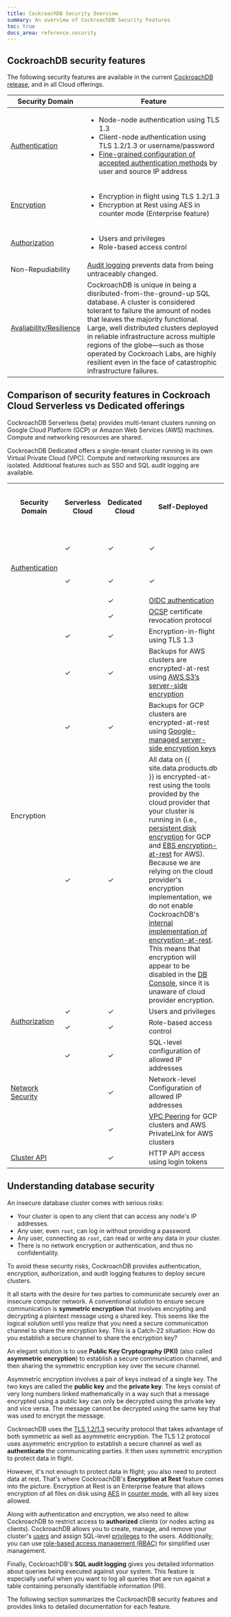 ```yaml
---
title: CockroachDB Security Overview
summary: An overview of CockroachDB Security Features
toc: true
docs_area: reference.security
---
```


## CockroachDB security features

The following security features are available in the current [CockroachDB release](../releases/index.html), and in all Cloud offerings.

Security Domain | Feature
-------------|------------
[Authentication](authentication.html) | <ul><li>Node-node authentication using TLS 1.3</li><li>Client-node authentication using TLS 1.2/1.3 or username/password</li><li>[Fine-grained configuration of accepted authentication methods](authentication.html#authentication-configration) by user and source IP address </li></ul>
[Encryption](encryption.html) | <ul><li>Encryption in flight using TLS 1.2/1.3</li><li> Encryption at Rest using AES in counter mode (Enterprise feature)</li></ul>
[Authorization](authorization.html) | <ul><li>Users and privileges</li><li> Role-based access control</li></ul>
Non-Repudiability | [Audit logging](../sql-audit-logging.html) prevents data from being untraceably changed.
[Avaliability/Resilience](../demo-fault-tolerance-and-recovery.html) | CockroachDB is unique in being a disributed-from-the-ground-up SQL database. A cluster is considered tolerant to failure the amount of nodes that leaves the majority functional. Large, well distributed clusters deployed in reliable infrastructure across multiple regions of the globe&mdash;such as those operated by Cockroach Labs, are highly resilient even in the face of catastrophic infrastructure failures.

## Comparison of security features in Cockroach Cloud Serverless vs Dedicated offerings

CockroachDB Serverless (beta) provides multi-tenant clusters running on Google Cloud Platform (GCP) or Amazon Web Services (AWS) machines. Compute and networking resources are shared.

CockroachDB Dedicated offers a single-tenant cluster running in its own Virtual Private Cloud (VPC). Compute and networking resources are isolated. Additional features such as SSO and SQL audit logging are available.

<table>
  <tr>
    <th width="120">Security Domain</th>
    <th>Serverless Cloud</th>
    <th>Dedicated Cloud</th>
    <th>Self-Deployed</th>
    <th>Self-Deployed with Enterprise Support</th>
    <th>Feature</th>
  </tr>
 <tr>
   <td rowspan="3"><a href="authentication.html">Authentication</a></td>
   <td>✓</td>
   <td>✓</td>
   <td>✓</td>
   <td>✓</td>
   <td>Inter-node and node identity authentication using TLS 1.3</td>
 </tr>
 <tr>
  <td>✓</td>
  <td>✓</td>
  <td>✓</td>
  <td>✓</td>
  <td>Client identity authentication using username/password</td>
 </tr>
 <tr>
  <td>&nbsp;</td>
  <td>✓</td>
  <td><a href="https://openid.net/connect/">OIDC authentication</a></td>
 </tr>
 <tr>
  <td>&nbsp;</td>
  <td>&nbsp;</td>
  <td>✓</td>
  <td><a href="https://en.wikipedia.org/wiki/Online_Certificate_Status_Protocol">OCSP</a> certificate revocation protocol</td>
 </tr>
 <tr>
   <td rowspan="4" >Encryption</a></td>
   <td>✓</td>
   <td>✓</td>
   <td>Encryption-in-flight using TLS 1.3</td>
 </tr>
 <tr>
  <td>✓</td>
  <td>✓</td>
  <td>Backups for AWS clusters are encrypted-at-rest using <a href="https://docs.aws.amazon.com/AmazonS3/latest/dev/UsingServerSideEncryption.html">AWS S3’s server-side encryption</a></td>
 </tr>
 <tr>
  <td>✓</td>
  <td>✓</td>
  <td>Backups for GCP clusters are encrypted-at-rest using <a href="https://cloud.google.com/storage/docs/encryption/default-keys">Google-managed server-side encryption keys</a></td>
 </tr>
 <tr>
  <td>✓</td>
  <td>✓</td>
  <td>All data on {{ site.data.products.db }} is encrypted-at-rest using the tools provided by the cloud provider that your cluster is running in (i.e., <a href="https://cloud.google.com/compute/docs/disks#pd_encryption">persistent disk encryption</a> for GCP and <a href="https://docs.aws.amazon.com/AWSEC2/latest/UserGuide/EBSEncryption.html">EBS encryption-at-rest</a> for AWS). Because we are relying on the cloud provider's encryption implementation, we do not enable CockroachDB's <a href="../{{site.versions["stable"]}}/encryption.html#encryption-at-rest-enterprise">internal implementation of encryption-at-rest</a>. This means that encryption will appear to be disabled in the <a href="../{{site.versions["stable"]}}/ui-overview.html">DB Console</a>, since it is unaware of cloud provider encryption.</td>
 </tr>
 <tr>
   <td rowspan="2" ><a href="authorization.html">Authorization</a></td>
   <td>✓</td>
   <td>✓</td>
   <td>Users and privileges</td>
 </tr>
 <tr>
  <td>✓</td>
  <td>✓</td>
  <td>Role-based access control</td>
 </tr>
 <tr>
  <td rowspan="3"><a href="network-security.html">Network Security</a></td>
  <td>✓</td>
  <td>✓</td>
  <td>SQL-level configuration of allowed IP addresses</td>
 </tr>
 <tr>
   <td>&nbsp;</td>
   <td>✓</td>
   <td>Network-level Configuration of allowed IP addresses</td>
 </tr>
 <tr>
  <td>&nbsp;</td>
  <td>✓</td>
  <td><a href="../cockroachcloud/create-your-cluster.html#step-7-enable-vpc-peering-optional">VPC Peering</a> for GCP clusters and AWS PrivateLink for AWS clusters </td>
 </tr>
 <tr>
   <td><a href="../{{site.versions["stable"]}}/cluster-api.html">Cluster API</a></td>
   <td>&nbsp;</td>
   <td>✓</td>
   <td>HTTP API access using login tokens</td>
 </tr>
</table>


## Understanding database security

An insecure database cluster comes with serious risks:

- Your cluster is open to any client that can access any node's IP addresses.
- Any user, even `root`, can log in without providing a password.
- Any user, connecting as `root`, can read or write any data in your cluster.
- There is no network encryption or authentication, and thus no confidentiality.

To avoid these security risks, CockroachDB provides authentication, encryption, authorization, and audit logging features to deploy secure clusters.

It all starts with the desire for two parties to communicate securely over an insecure computer network. A conventional solution to ensure secure communication is **symmetric encryption** that involves encrypting and decrypting a plaintext message using a shared key. This seems like the logical solution until you realize that you need a secure communication channel to share the encryption key. This is a Catch-22 situation: How do you establish a secure channel to share the encryption key?

An elegant solution is to use **Public Key Cryptography (PKI)** (also called **asymmetric encryption**) to establish a secure communication channel, and then sharing the symmetric encryption key over the secure channel.

Asymmetric encryption involves a pair of keys instead of a single key. The two keys are called the **public key** and the **private key**. The keys consist of very long numbers linked mathematically in a way such that a message encrypted using a public key can only be decrypted using the private key and vice versa. The message cannot be decrypted using the same key that was used to encrypt the message.

CockroachDB uses the [TLS 1.2/1.3](https://en.wikipedia.org/wiki/Transport_Layer_Security) security protocol that takes advantage of both symmetric as well as asymmetric encryption. The TLS 1.2 protocol uses asymmetric encryption to establish a secure channel as well as **authenticate** the communicating parties. It then uses symmetric encryption to protect data in flight.

However, it's not enough to protect data in flight; you also need to protect data at rest. That's where CockroachDB's **Encryption at Rest** feature comes into the picture. Encryption at Rest is an Enterprise feature that allows encryption of all files on disk using [AES](https://en.wikipedia.org/wiki/Advanced_Encryption_Standard) in [counter mode](https://en.wikipedia.org/wiki/Block_cipher_mode_of_operation#Counter_(CTR)), with all key
sizes allowed.

Along with authentication and encryption, we also need to allow CockroachDB to restrict access to **authorized** clients (or nodes acting as clients). CockroachDB allows you to create, manage, and remove your cluster's [users](security-reference/authorization.html#create-and-manage-users) and assign SQL-level [privileges](security-reference/authorization.html#managing-privileges) to the users. Additionally, you can use [role-based access management (RBAC)](security-reference/authorization.html#create-and-manage-users) for simplified user management.

Finally, CockroachDB's **SQL audit logging** gives you detailed information about queries being executed against your system. This feature is especially useful when you want to log all queries that are run against a table containing personally identifiable information (PII).

The following section summarizes the CockroachDB security features and provides links to detailed documentation for each feature.